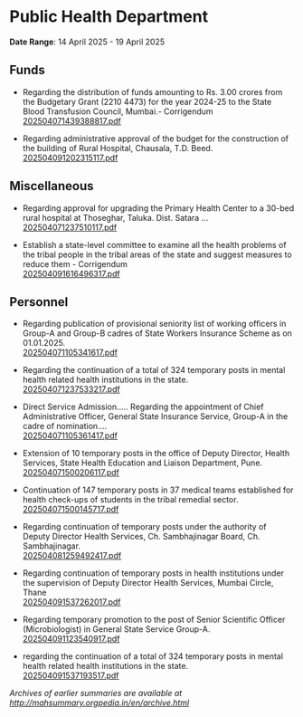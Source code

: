 # Public Health Department

**Date Range**: 14 April 2025 - 19 April 2025


## Funds
- Regarding the distribution of funds amounting to Rs. 3.00 crores from the Budgetary Grant (2210 4473) for the year 2024-25 to the State Blood Transfusion Council, Mumbai.- Corrigendum\
  [202504071439388817.pdf](https://gr.maharashtra.gov.in/Site/Upload/Government%20Resolutions/English/202504071439388817.pdf)

- Regarding administrative approval of the budget for the construction of the building of Rural Hospital, Chausala, T.D. Beed.\
  [202504091202315117.pdf](https://gr.maharashtra.gov.in/Site/Upload/Government%20Resolutions/English/202504091202315117.pdf)

## Miscellaneous
- Regarding approval for upgrading the Primary Health Center to a 30-bed rural hospital at Thoseghar, Taluka. Dist. Satara ...\
  [202504071237510117.pdf](https://gr.maharashtra.gov.in/Site/Upload/Government%20Resolutions/English/202504071237510117.pdf)

- Establish a state-level committee to examine all the health problems of the tribal people in the tribal areas of the state and suggest measures to reduce them - Corrigendum\
  [202504091616496317.pdf](https://gr.maharashtra.gov.in/Site/Upload/Government%20Resolutions/English/202504091616496317.pdf)

## Personnel
- Regarding publication of provisional seniority list of working officers in Group-A and Group-B cadres of State Workers Insurance Scheme as on 01.01.2025.\
  [202504071105341617.pdf](https://gr.maharashtra.gov.in/Site/Upload/Government%20Resolutions/English/202504071105341617.pdf)

- Regarding the continuation of a total of 324 temporary posts in mental health related health institutions in the state.\
  [202504071237533217.pdf](https://gr.maharashtra.gov.in/Site/Upload/Government%20Resolutions/English/202504071237533217.pdf)

- Direct Service Admission..... Regarding the appointment of Chief Administrative Officer, General State Insurance Service, Group-A in the cadre of nomination....\
  [202504071105361417.pdf](https://gr.maharashtra.gov.in/Site/Upload/Government%20Resolutions/English/202504071105361417.....pdf)

- Extension of 10 temporary posts in the office of Deputy Director, Health Services, State Health Education and Liaison Department, Pune.\
  [202504071500206117.pdf](https://gr.maharashtra.gov.in/Site/Upload/Government%20Resolutions/English/202504071500206117.pdf)

- Continuation of 147 temporary posts in 37 medical teams established for health check-ups of students in the tribal remedial sector.\
  [202504071500145717.pdf](https://gr.maharashtra.gov.in/Site/Upload/Government%20Resolutions/English/202504071500145717.pdf)

- Regarding continuation of temporary posts under the authority of Deputy Director Health Services, Ch. Sambhajinagar Board, Ch. Sambhajinagar.\
  [202504081259492417.pdf](https://gr.maharashtra.gov.in/Site/Upload/Government%20Resolutions/English/202504081259492417.pdf)

- Regarding continuation of temporary posts in health institutions under the supervision of Deputy Director Health Services, Mumbai Circle, Thane\
  [202504091537262017.pdf](https://gr.maharashtra.gov.in/Site/Upload/Government%20Resolutions/English/202504091537262017.pdf)

- Regarding temporary promotion to the post of Senior Scientific Officer (Microbiologist) in General State Service Group-A.\
  [202504091123540917.pdf](https://gr.maharashtra.gov.in/Site/Upload/Government%20Resolutions/English/202504091123540917.pdf)

- regarding the continuation of a total of 324 temporary posts in mental health related health institutions in the state.\
  [202504091537193517.pdf](https://gr.maharashtra.gov.in/Site/Upload/Government%20Resolutions/English/202504091537193517.pdf)


*Archives of earlier summaries are available at http://mahsummary.orgpedia.in/en/archive.html*